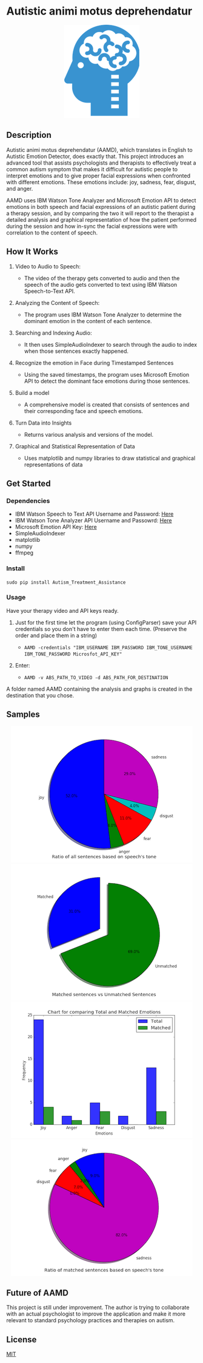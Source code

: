 # Autistic animi motus deprehendatur

<p align="center">
<img src="images/logo.png">
</p>

## Description

Autistic animi motus deprehendatur (AAMD), which translates in English to Autistic Emotion Detector, does exactly that. This project introduces an advanced tool that assists psychologists and therapists to effectively treat a common autism symptom that makes it difficult for autistic people to interpret emotions and to give proper facial expressions when confronted with different emotions. These emotions include: joy, sadness, fear, disgust, and anger.


AAMD uses IBM Watson Tone Analyzer and Microsoft Emotion API to detect emotions in both speech and facial expressions of an autistic patient during a therapy session, and by comparing the two it will report to the therapist a detailed analysis and graphical representation of how the patient performed during the session and how in-sync the facial expressions were with correlation to the content of speech.

## How It Works

1. Video to Audio to Speech:

	* The video of the therapy gets converted to audio and then the speech of the audio gets converted to text using IBM Watson Speech-to-Text API.

2. Analyzing the Content of Speech:

	* The program uses IBM Watson Tone Analyzer to determine the dominant emotion in the content of each sentence.

3. Searching and Indexing Audio:

	* It then uses SimpleAudioIndexer to search through the audio to index when those sentences exactly happened.

4. Recognize the emotion in Face during Timestamped Sentences

	* Using the saved timestamps, the program uses Microsoft Emotion API to detect the dominant face emotions during those sentences.

5. Build a model

	* A comprehensive model is created that consists of sentences and their corresponding face and speech emotions. 

6. Turn Data into Insights

	* Returns various analysis and versions of the model.

7. Graphical and Statistical Representation of Data

	* Uses matplotlib and numpy libraries to draw statistical and graphical representations of data


## Get Started

### Dependencies

- IBM Watson Speech to Text API Username and Password: [Here](https://www.ibm.com/watson/developercloud/doc/getting_started/gs-credentials.shtml "IBM_GetStarted")
- IBM Watson Tone Analyzer API Username and Passowrd: [Here](https://console.ng.bluemix.net/registration/?target=/catalog/services/tone-analyzer/ "IBM_GetStarted")
- Microsoft Emotion API Key: [Here](https://www.microsoft.com/cognitive-services/en-us/sign-up "Microsoft_GetStarted")
- SimpleAudioIndexer
- matplotlib
- numpy
- ffmpeg

### Install

`sudo pip install Autism_Treatment_Assistance`

### Usage

Have your therapy video and API keys ready.

1. Just for the first time let the program (using ConfigParser) save your API credentials so you don't have to enter them each time. (Preserve the order and place them in a string)
	* `AAMD -credentials "IBM_USERNAME IBM_PASSWORD IBM_TONE_USERNAME IBM_TONE_PASSWORD Microsfot_API_KEY"`

2. Enter:
	* `AAMD -v ABS_PATH_TO_VIDEO -d ABS_PATH_FOR_DESTINATION`

A folder named AAMD containing the analysis and graphs is created in the destination that you chose.

## Samples

<p align="center">
<img src="https://github.com/ParhamP/Autism_Treatment_Assistance/blob/master/images/emotions_total.png?raw=true">
<img src="https://github.com/ParhamP/Autism_Treatment_Assistance/blob/master/images/matchness.png?raw=true">
<img src="https://github.com/ParhamP/Autism_Treatment_Assistance/blob/master/images/general_data.png?raw=true">
<img src="https://github.com/ParhamP/Autism_Treatment_Assistance/blob/master/images/emotions_matched.png?raw=true">
</p>

## Future of AAMD

This project is still under improvement. The author is trying to collaborate with an actual psychologist to improve the application and make it more relevant to standard psychology practices and therapies on autism.

## License

[MIT](LICENSE)
